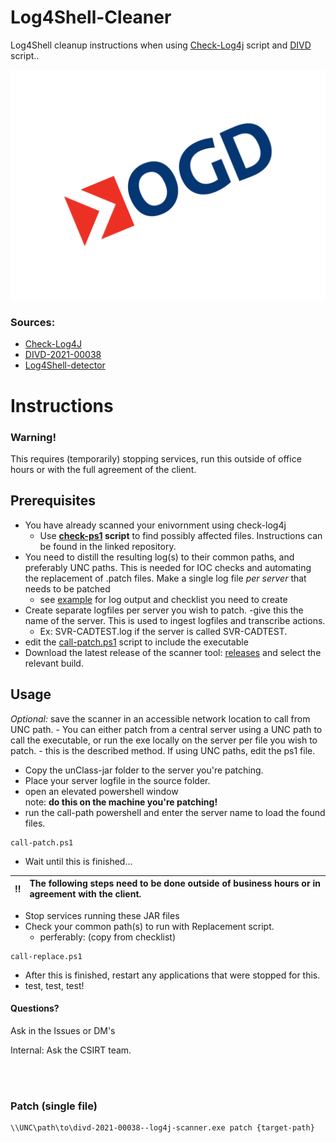 # Log4Shell-Cleaner
Log4Shell cleanup instructions when using [Check-Log4j](https://github.com/devotech/Check-log4j) script and [DIVD](https://github.com/dtact/divd-2021-00038--log4j-scanner) script..

![logo](./image/OGDlogo.png)

### Sources:
- [Check-Log4J](https://github.com/devotech/Check-log4j)
- [DIVD-2021-00038](https://github.com/dtact/divd-2021-00038--log4j-scanner)
- [Log4Shell-detector](https://github.com/Neo23x0/log4shell-detector)

# Instructions

### Warning!
This requires (temporarily) stopping services, run this outside of office hours or with the full agreement of the client.

## Prerequisites
* You have already scanned your enivornment using check-log4j
  - Use **[check-ps1](https://github.com/devotech/Check-log4j) script** to find possibly affected files. Instructions can be found in the linked repository.
 * You need to distill the resulting log(s) to their common paths, and preferably UNC paths. This is needed for IOC checks and automating the replacement of .patch files.
 Make a single log file *per server* that needs to be patched
    - see [example](./example) for log output and checklist you need to create
* Create separate logfiles per server you wish to patch. -give this the name of the server. This is used to ingest logfiles and transcribe actions.
  - Ex: SVR-CADTEST.log if the server is called SVR-CADTEST.
* edit the [call-patch.ps1](./call-patch.ps1) script to include the executable
* Download the latest release of the scanner tool: [releases](https://github.com/dtact/divd-2021-00038--log4j-scanner/releases) and select the relevant build.

## Usage
 *Optional:* save the scanner in an accessible network location to call from UNC path. -  You can either patch from a central server using a UNC path to call the executable, or run the exe locally on the server per file you wish to patch. - this is the described method. If using UNC paths, edit the ps1 file.
* Copy the unClass-jar folder to the server you're patching.
* Place your server logfile in the source folder.
* open an elevated powershell window <br/>
    note: **do this on the machine you're patching!**
* run the call-path powershell and enter the server name to load the found files.
```
call-patch.ps1
```
* Wait until this is finished... 

:bangbang: | The following steps need to be done outside of business hours or in agreement with the client. 
:---: | :---

* Stop services running these JAR files
* Check your common path(s) to run with Replacement script.
   - perferably: (copy from checklist)

```
call-replace.ps1
```
* After this is finished, restart any applications that were stopped for this.
* test, test, test!
 
 #### Questions? 
 Ask in the Issues or DM's

 Internal: Ask the CSIRT team.
 
 <br/>
 
 <br/>

### Patch (single file)
```
\\UNC\path\to\divd-2021-00038--log4j-scanner.exe patch {target-path}
```
